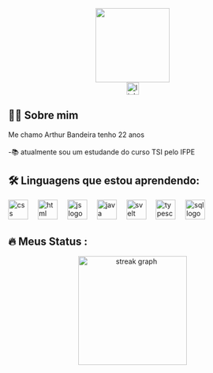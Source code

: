 <div align="center">
  <img height="150" src="https://media.giphy.com/media/M9gbBd9nbDrOTu1Mqx/giphy.gif"  />
</div>

<div align="center">
 <a href="https://www.linkedin.com/in/arthur-bandeira-9b95ba29a/"><img src="https://img.shields.io/static/v1?message=LinkedIn&logo=linkedin&label=&color=0077B5&logoColor=white&labelColor=&style=for-the-badge" height="25" alt="linkedin logo"   /> </a>
</div>

## 👩‍💻 Sobre mim

<p align="left">Me chamo Arthur Bandeira tenho 22 anos<br><br> -📚 atualmente sou um estudande do curso TSI pelo IFPE<br> </p>

## 🛠 Linguagens que estou aprendendo:

<div align="left">
  <img src="https://cdn.jsdelivr.net/gh/devicons/devicon@latest/icons/css3/css3-original-wordmark.svg" height="40" alt="css logo"  />
  <img width="12" />
  <img src="https://cdn.jsdelivr.net/gh/devicons/devicon@latest/icons/html5/html5-original-wordmark.svg" height="40" alt="html logo"  />
  <img width="12" />
 <img src="https://cdn.jsdelivr.net/gh/devicons/devicon@latest/icons/javascript/javascript-original.svg" height="40" alt="js logo"  />
  <img width="12" />
 <img src="https://cdn.jsdelivr.net/gh/devicons/devicon@latest/icons/java/java-original-wordmark.svg" height="40" alt="java logo"  />
  <img width="12" />
  <img src="https://cdn.jsdelivr.net/gh/devicons/devicon@latest/icons/svelte/svelte-original.svg" height="40" alt="svelt logo"  />
  <img width="12" />
  <img src="https://cdn.jsdelivr.net/gh/devicons/devicon@latest/icons/typescript/typescript-original.svg" height="40" alt="typescript logo"  />
  <img width="12" />
  <img src="https://cdn.jsdelivr.net/gh/devicons/devicon@latest/icons/mysql/mysql-original-wordmark.svg" height="40" alt="sql logo"  />
  <img width="12" />
</div>

## 🔥 Meus Status :

<div align="center">
  <img src="https://streak-stats.demolab.com?user=arthurbandeira12&locale=en&mode=daily&theme=dark&hide_border=false&border_radius=5&order=3" height="220" alt="streak graph"  />
</div>

